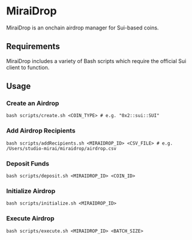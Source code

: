 # MiraiDrop

MiraiDrop is an onchain airdrop manager for Sui-based coins.

## Requirements

MiraiDrop includes a variety of Bash scripts which require the official Sui client to function.

## Usage

### Create an Airdrop

```
bash scripts/create.sh <COIN_TYPE> # e.g. "0x2::sui::SUI"
```

### Add Airdrop Recipients

```
bash scripts/addRecipients.sh <MIRAIDROP_ID> <CSV_FILE> # e.g. /Users/studio-mirai/miraidrop/airdrop.csv
```

### Deposit Funds

```
bash scripts/deposit.sh <MIRAIDROP_ID> <COIN_ID>
```

### Initialize Airdrop

```
bash scripts/initialize.sh <MIRAIDROP_ID>
```

### Execute Airdrop

```
bash scripts/execute.sh <MIRAIDROP_ID> <BATCH_SIZE>
```